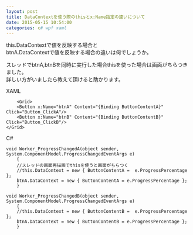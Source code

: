 ```yaml
---
layout: post
title: DataContextを使う際のthisとx:Name指定の違いについて
date: 2015-05-15 10:54:00
categories: c# wpf xaml
---
```

<!-- {% raw %} -->
<p>this.DataContextで値を反映する場合と<br>
 btnA.DataContextで値を反映する場合の違いは何でしょうか。</p>

<p>スレッドでbtnA,btnBを同時に実行した場合thisを使った場合は画面がちらつきました。<br>
詳しい方がいましたら教えて頂けると助かります。</p>

<p>XAML</p>

<pre><code>    &lt;Grid&gt;
    &lt;Button x:Name="btnA" Content="{Binding ButtonContentA}" Click="Button_ClickA"/&gt;
    &lt;Button x:Name="btnB" Content="{Binding ButtonContentB}" Click="Button_ClickB"/&gt;
&lt;/Grid&gt;
</code></pre>

<p>C#</p>

<pre><code>void Worker_ProgressChangedA(object sender, System.ComponentModel.ProgressChangedEventArgs e)
    {
    //スレッドの画面再描画でthisを使うと画面がちらつく
    //this.DataContext = new { ButtonContentA =  e.ProgressPercentage };
    btnA.DataContext = new { ButtonContentA = e.ProgressPercentage };
    }

void Worker_ProgressChangedB(object sender, System.ComponentModel.ProgressChangedEventArgs e)
    {    
    //this.DataContext = new { ButtonContentB =  e.ProgressPercentage };
    btnA.DataContext = new { ButtonContentB = e.ProgressPercentage };
    }
</code></pre>
<!-- {% endraw %} -->
